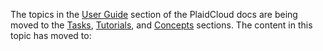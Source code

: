 The topics in the [User Guide](/docs/user-guide/) section of the PlaidCloud docs
are being moved to the [Tasks](/docs/tasks/), [Tutorials](/docs/tutorials/), and
[Concepts](/docs/concepts) sections. The content in this topic has moved to:
